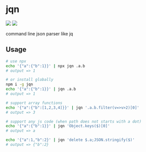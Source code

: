 # jqn

![](https://img.shields.io/npm/v/jqn)
![](https://img.shields.io/npm/l/jqn)

command line json parser like jq

## Usage

```bash
# use npx
echo '{"a":{"b":1}}' | npx jqn .a.b
# output => 1

# or install globally
npm i -g jqn
echo '{"a":{"b":1}}' | jqn .a.b
# output => 1

# support array functions
echo '{"a":{"b":[1,2,3,4]}}' | jqn '.a.b.filter(v=>v>2)[0]'
# output => 3

# support any js code (when path does not starts with a dot)
echo '{"a":{"b":1}}' | jqn 'Object.keys($)[0]'
# output => a

echo '{"a":1,"b":2}' | jqn 'delete $.a;JSON.stringify($)'
# output => {"b":2}
```
